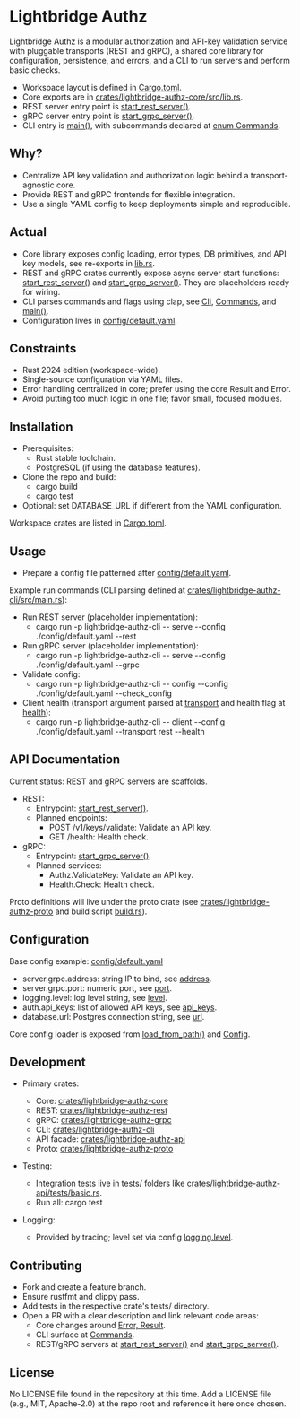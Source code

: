 # Lightbridge Authz

Lightbridge Authz is a modular authorization and API-key validation service with pluggable transports (REST and gRPC), a shared core library for configuration, persistence, and errors, and a CLI to run servers and perform basic checks.

- Workspace layout is defined in [Cargo.toml](Cargo.toml:1).
- Core exports are in [crates/lightbridge-authz-core/src/lib.rs](crates/lightbridge-authz-core/src/lib.rs:1).
- REST server entry point is [start_rest_server()](crates/lightbridge-authz-rest/src/lib.rs:4).
- gRPC server entry point is [start_grpc_server()](crates/lightbridge-authz-grpc/src/lib.rs:19).
- CLI entry is [main()](crates/lightbridge-authz-cli/src/main.rs:37), with subcommands declared at [enum Commands](crates/lightbridge-authz-cli/src/main.rs:11).

## Why?

- Centralize API key validation and authorization logic behind a transport-agnostic core.
- Provide REST and gRPC frontends for flexible integration.
- Use a single YAML config to keep deployments simple and reproducible.

## Actual

- Core library exposes config loading, error types, DB primitives, and API key models, see re-exports in [lib.rs](crates/lightbridge-authz-core/src/lib.rs:7).
- REST and gRPC crates currently expose async server start functions: [start_rest_server()](crates/lightbridge-authz-rest/src/lib.rs:4) and [start_grpc_server()](crates/lightbridge-authz-grpc/src/lib.rs:19). They are placeholders ready for wiring.
- CLI parses commands and flags using clap, see [Cli](crates/lightbridge-authz-cli/src/main.rs:6), [Commands](crates/lightbridge-authz-cli/src/main.rs:11), and [main()](crates/lightbridge-authz-cli/src/main.rs:37).
- Configuration lives in [config/default.yaml](config/default.yaml:1).

## Constraints

- Rust 2024 edition (workspace-wide).
- Single-source configuration via YAML files.
- Error handling centralized in core; prefer using the core Result and Error.
- Avoid putting too much logic in one file; favor small, focused modules.

## Installation

- Prerequisites:
  - Rust stable toolchain.
  - PostgreSQL (if using the database features).
- Clone the repo and build:
  - cargo build
  - cargo test
- Optional: set DATABASE_URL if different from the YAML configuration.

Workspace crates are listed in [Cargo.toml](Cargo.toml:2).

## Usage

- Prepare a config file patterned after [config/default.yaml](config/default.yaml:1).

Example run commands (CLI parsing defined at [crates/lightbridge-authz-cli/src/main.rs](crates/lightbridge-authz-cli/src/main.rs:1)):

- Run REST server (placeholder implementation):
  - cargo run -p lightbridge-authz-cli -- serve --config ./config/default.yaml --rest
- Run gRPC server (placeholder implementation):
  - cargo run -p lightbridge-authz-cli -- serve --config ./config/default.yaml --grpc
- Validate config:
  - cargo run -p lightbridge-authz-cli -- config --config ./config/default.yaml --check_config
- Client health (transport argument parsed at [transport](crates/lightbridge-authz-cli/src/main.rs:30) and health flag at [health](crates/lightbridge-authz-cli/src/main.rs:33)):
  - cargo run -p lightbridge-authz-cli -- client --config ./config/default.yaml --transport rest --health

## API Documentation

Current status: REST and gRPC servers are scaffolds.

- REST:
  - Entrypoint: [start_rest_server()](crates/lightbridge-authz-rest/src/lib.rs:4).
  - Planned endpoints:
    - POST /v1/keys/validate: Validate an API key.
    - GET /health: Health check.
- gRPC:
  - Entrypoint: [start_grpc_server()](crates/lightbridge-authz-grpc/src/lib.rs:19).
  - Planned services:
    - Authz.ValidateKey: Validate an API key.
    - Health.Check: Health check.

Proto definitions will live under the proto crate (see [crates/lightbridge-authz-proto](crates/lightbridge-authz-proto/src/lib.rs:1) and build script [build.rs](crates/lightbridge-authz-proto/build.rs:1)).

## Configuration

Base config example: [config/default.yaml](config/default.yaml:1)

- server.grpc.address: string IP to bind, see [address](config/default.yaml:4).
- server.grpc.port: numeric port, see [port](config/default.yaml:5).
- logging.level: log level string, see [level](config/default.yaml:7).
- auth.api_keys: list of allowed API keys, see [api_keys](config/default.yaml:9).
- database.url: Postgres connection string, see [url](config/default.yaml:13).

Core config loader is exposed from [load_from_path()](crates/lightbridge-authz-core/src/lib.rs:8) and [Config](crates/lightbridge-authz-core/src/lib.rs:8).

## Development

- Primary crates:
  - Core: [crates/lightbridge-authz-core](crates/lightbridge-authz-core/src/lib.rs:1)
  - REST: [crates/lightbridge-authz-rest](crates/lightbridge-authz-rest/src/lib.rs:1)
  - gRPC: [crates/lightbridge-authz-grpc](crates/lightbridge-authz-grpc/src/lib.rs:1)
  - CLI: [crates/lightbridge-authz-cli](crates/lightbridge-authz-cli/src/main.rs:1)
  - API facade: [crates/lightbridge-authz-api](crates/lightbridge-authz-api/src/lib.rs:1)
  - Proto: [crates/lightbridge-authz-proto](crates/lightbridge-authz-proto/src/lib.rs:1)

- Testing:
  - Integration tests live in tests/ folders like [crates/lightbridge-authz-api/tests/basic.rs](crates/lightbridge-authz-api/tests/basic.rs:1).
  - Run all: cargo test

- Logging:
  - Provided by tracing; level set via config [logging.level](config/default.yaml:7).

## Contributing

- Fork and create a feature branch.
- Ensure rustfmt and clippy pass.
- Add tests in the respective crate's tests/ directory.
- Open a PR with a clear description and link relevant code areas:
  - Core changes around [Error, Result](crates/lightbridge-authz-core/src/lib.rs:9).
  - CLI surface at [Commands](crates/lightbridge-authz-cli/src/main.rs:11).
  - REST/gRPC servers at [start_rest_server()](crates/lightbridge-authz-rest/src/lib.rs:4) and [start_grpc_server()](crates/lightbridge-authz-grpc/src/lib.rs:19).

## License

No LICENSE file found in the repository at this time. Add a LICENSE file (e.g., MIT, Apache-2.0) at the repo root and reference it here once chosen.
